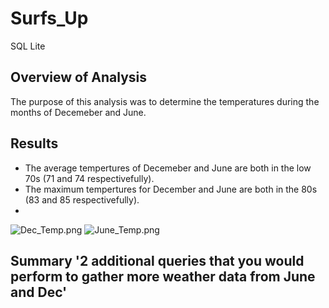 # Surfs_Up
SQL Lite

## Overview of Analysis
The purpose of this analysis was to determine the temperatures during the months of Decemeber and June.

## Results

* The average tempertures of Decemeber and June are both in the low 70s (71 and 74 respectivefully).
* The maximum tempertures for December and June are both in the 80s (83 and 85 respectivefully).
* 
![Dec_Temp.png](path/to/Dec_Temp.png)
![June_Temp.png](path/to/June_Temp.png)

## Summary '2 additional queries that you would perform to gather more weather data from June and Dec'
